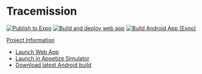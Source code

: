 # Tracemission

[![Publish to Expo](https://github.com/tracemission/tracemission-app/workflows/Publish%20to%20Expo/badge.svg?branch=master)](https://expo.io/@tracemission/customer)
[![Build and deploy web app](https://github.com/tracemission/tracemission-app/workflows/Build%20and%20deploy%20web%20app/badge.svg?branch=master)](https://tracemission.app)
[![Build Android App (Expo)](https://github.com/tracemission/tracemission-app/workflows/Build%20Android%20App%20(Expo)/badge.svg)](https://expo.io/@tracemission/customer/builds)

[Project Information](https://devpost.com/software/0008_corona_tracking-tracemission)

- [Launch Web App](https://tracemission.app)
- [Launch in Appetize Simulator](https://expo.io/appetize-simulator?url=https://expo.io/@tracemission/customer)
- [Download latest Android build](https://expo.io/@tracemission/customer/builds)
